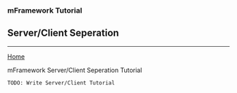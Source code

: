 ### mFramework Tutorial
## Server/Client Seperation
----

[Home](/mFramework2)

mFramework Server/Client Seperation Tutorial

    TODO: Write Server/Client Tutorial